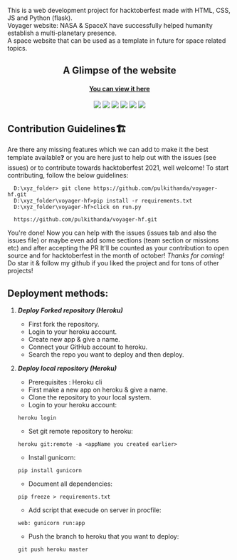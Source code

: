 This is a web development project for hacktoberfest made with HTML, CSS, JS and Python (flask).<br>
Voyager website: NASA & SpaceX have successfully helped humanity establish a multi-planetary presence.<br>
A space website that can be used as a template in future for space related topics.  

<h2 align="center">A Glimpse of the website</h2>
<h4 align="center" ><a href="https://voyager-website.herokuapp.com/"> You can view it here </a></h4>

<p align="center">
<img src="https://media.discordapp.net/attachments/789454958453063702/859719891333808128/unknown.png?width=250&height=150">
<img src="https://media.discordapp.net/attachments/789454958453063702/859719950490271764/unknown.png?width=250&height=150">
<img src="https://media.discordapp.net/attachments/789454958453063702/859720083684458496/unknown.png?width=250&height=150">
<img src="https://media.discordapp.net/attachments/789454958453063702/859720259303637072/unknown.png?width=250&height=150">
<img src="https://media.discordapp.net/attachments/789454958453063702/859720801649164318/unknown.png?width=250&height=150">
<img src="https://media.discordapp.net/attachments/789454958453063702/859720886897868810/unknown.png?width=250&height=150">
</p>

## Contribution Guidelines🏗

Are there any missing features which we can add to make it the best template available❓ or you are here just to help out with the issues (see issues) or to contribute towards hacktoberfest 2021, well welcome!
To start contributing, follow the below guidelines:

```
  D:\xyz_folder> git clone https://github.com/pulkithanda/voyager-hf.git
  D:\xyz_folder\voyager-hf>pip install -r requirements.txt
  D:\xyz_folder\voyager-hf>click on run.py
  
  https://github.com/pulkithanda/voyager-hf.git

```

You're done! Now you can help with the issues (issues tab and also the issues file) or maybe even add some sections (team section or missions etc) and after accepting the PR
It'll be counted as your contribution to open source and for hacktoberfest in the month of october! <i>Thanks for coming!</i> Do star it & follow my github if you liked the project and for tons of other projects!


## Deployment methods:

 1. ***Deploy Forked repository (Heroku)***
    * First fork the repository.
    * Login to your heroku account.
    * Create new app & give a name.
    * Connect your GitHub account to heroku.
    * Search the repo you want to deploy and then deploy.
    
 2. ***Deploy local repository (Heroku)***
    * Prerequisites : Heroku cli
    * First make a new app on heroku & give a name.
    * Clone the repository to your local system.
    * Login to your heroku account:
    
    ~~~
    heroku login 
    ~~~ 
    
    * Set git remote repository to heroku: 
 
    ~~~    
    heroku git:remote -a <appName you created earlier>
    ~~~
    
    * Install gunicorn:
    
    ~~~ 
    pip install gunicorn   
    ~~~
    
    * Document all dependencies:
    
    ~~~  
    pip freeze > requirements.txt  
    ~~~
    
    * Add script that execude on server in procfile:
    
    ~~~  
    web: gunicorn run:app    
    ~~~
    
    * Push the branch to heroku that you want to deploy:
    
    ~~~   
    git push heroku master  
    ~~~ 
    
    
    






